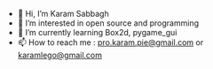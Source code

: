 - 👋 Hi, I’m Karam Sabbagh
- 👀 I’m interested in open source and programming
- 🌱 I’m currently learning Box2d, pygame_gui
- 📫 How to reach me : pro.karam.pie@gmail.com or karamlego@gmail.com
